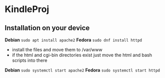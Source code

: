 # KindleProj
## Installation on your device
**Debian**
`sudo apt install apache2`
**Fedora**
`sudo dnf install httpd`

- install the files and move them to /var/www
- if the html and cgi-bin directories exist just move the html and bash scripts into there

**Debian**
`sudo systemctl start apache2`
**Fedora**
`sudo systemctl start httpd`
